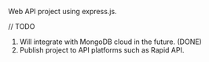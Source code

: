 Web API project using express.js.

// TODO
  1. Will integrate with MongoDB cloud in the future. (DONE)
  2. Publish project to API platforms such as Rapid API.
